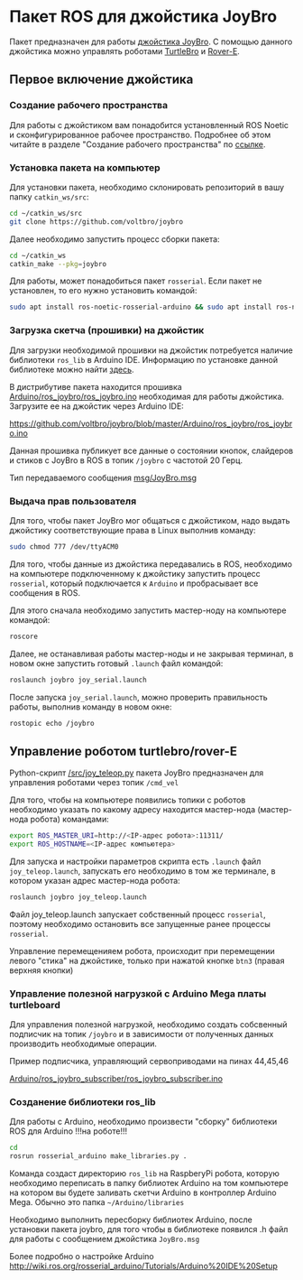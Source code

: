 # Пакет ROS для джойстика JoyBro

Пакет предназначен для работы [джойстика JoyBro](http://www.voltbro.ru/joybro). С помощью данного джойстика можно управлять роботами [TurtleBro](http://www.voltbro.ru/turtlebro) и [Rover-E](http://www.voltbro.ru/rover-e).


## Первое включение джойстика

### Создание рабочего пространства

Для работы с джойстиком вам понадобится установленный ROS Noetic и сконфигурированное рабочее пространство. Подробнее об этом читайте в разделе "Создание рабочего пространства" по [ссылке](http://docs.voltbro.ru/starting-ros/install/).

### Установка пакета на компьютер

Для установки пакета, необходимо склонировать репозиторий в вашу папку `catkin_ws/src`:

```bash
cd ~/catkin_ws/src
git clone https://github.com/voltbro/joybro
```

Далее необходимо запустить процесс сборки пакета:

```bash
cd ~/catkin_ws
catkin_make --pkg=joybro
```

Для работы, может понадобиться пакет `rosserial`. Если пакет не установлен, то его нужно установить командой:

```bash
sudo apt install ros-noetic-rosserial-arduino && sudo apt install ros-noetic-rosserial
```

### Загрузка скетча (прошивки) на джойстик

Для загрузки необходимой прошивки на джойстик потребуется наличие библиотеки `ros_lib` в Arduino IDE. Информацию по установке данной библиотеке можно найти [здесь](https://manual.turtlebro.ru/plata-turtleboard/arduino#biblioteka-arduino-ros_lib).

В дистрибутиве пакета находится прошивка [Arduino/ros_joybro/ros_joybro.ino](https://github.com/voltbro/joybro/blob/master/Arduino/ros_joybro/ros_joybro.ino) необходимая для работы джойстика. Загрузите ее на джойстик через Arduino IDE:

https://github.com/voltbro/joybro/blob/master/Arduino/ros_joybro/ros_joybro.ino

Данная прошивка публикует все данные о состоянии кнопок, слайдеров и стиков с JoyBro в ROS в топик `/joybro` с частотой 20 Герц.

Тип передаваемого сообщения [msg/JoyBro.msg](https://github.com/voltbro/joybro/blob/master/msg/JoyBro.msg)

### Выдача прав пользователя

Для того, чтобы пакет JoyBro мог общаться с джойстиком, надо выдать джойстику соответствующие права в Linux выполнив команду:

```bash
sudo chmod 777 /dev/ttyACM0
```

Для того, чтобы данные из джойстика передавались в ROS, необходимо на компьютере подключенному к джойстику запустить процесс `rosserial`, который подключается к `Arduino` и пробрасывает все сообщения в ROS.

Для этого сначала необходимо запустить мастер-ноду на компьютере командой:

```bash
roscore
```

Далее, не останавливая работы мастер-ноды и не закрывая терминал, в новом окне запустить готовый `.launch` файл командой: 

```bash
roslaunch joybro joy_serial.launch
```

После запуска `joy_serial.launch`, можно проверить правильность работы, выполнив команду в новом окне:

```bash
rostopic echo /joybro
```

## Управление роботом turtlebro/rover-E

Python-скрипт [/src/joy_teleop.py](https://github.com/voltbro/joybro/blob/master/src/joy_teleop.py) пакета JoyBro предназначен для управления роботами через топик `/cmd_vel` 

Для того, чтобы на компьютере появились топики с роботов необходимо указать по какому адресу находится мастер-нода (мастер-нода робота) командами:

```bash
export ROS_MASTER_URI=http://<IP-адрес робота>:11311/
export ROS_HOSTNAME=<IP-адрес компьютера>
```

Для запуска и настройки параметров скрипта есть `.launch` файл `joy_teleop.launch`, запускать его необходимо в том же терминале, в котором указан адрес мастер-нода робота: 

```bash
roslaunch joybro joy_teleop.launch
```

Файл joy_teleop.launch запускает собственный процесс `rosserial`, поэтому необходимо остановить все запущенные ранее процессы `rosserial`.

Управление перемещенияем робота, происходит при перемещении левого "стика" на джойстике, только при нажатой кнопке `btn3` (правая верхняя кнопки)

### Управление полезной нагрузкой с Arduino Mega платы turtleboard

Для управления полезной нагрузкой, необходимо создать собсвенный подписчик на топик `/joybro` и в зависимости от полученных данных производить необходимые операции.

Пример подписчика, управляющий сервоприводами на пинах 44,45,46

[Arduino/ros_joybro_subscriber/ros_joybro_subscriber.ino](https://github.com/voltbro/joybro/blob/master/Arduino/ros_joybro_subscriber/ros_joybro_subscriber.ino)


### Созданение библиотеки ros_lib

Для работы с Arduinо, необходимо произвести "сборку" библиотеки ROS для Arduino !!!на роботе!!!

```bash
cd 
rosrun rosserial_arduino make_libraries.py .
```

Команда создаст директорию `ros_lib` на RaspberyPi робота, которую необходимо переписать в папку библиотек Arduino на том компьютере на котором вы будете заливать скетчи Arduino в контроллер Arduino Mega. Обычно это папка `~/Arduino/libraries`

Необходимо выполнить пересборку библиотек Arduino, после установки пакета joybro, для того чтобы в библиотеке появился .h файл для работы с сообщением джойстика `JoyBro.msg`

Более подробно о настройке Arduino http://wiki.ros.org/rosserial_arduino/Tutorials/Arduino%20IDE%20Setup
